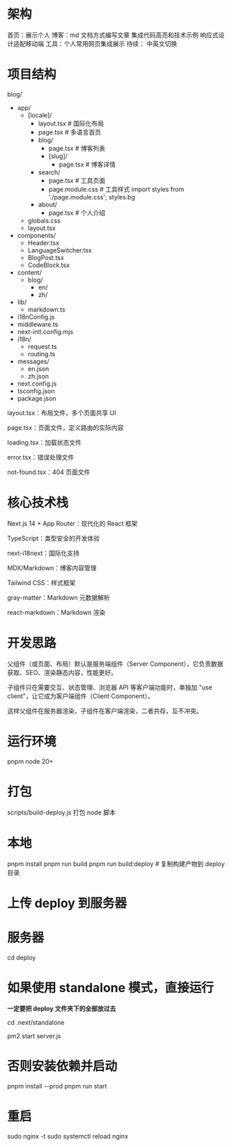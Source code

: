 # 架构

首页：展示个人
博客：md 文档方式编写文章 集成代码高亮和技术示例 响应式设计适配移动端
工具：个人常用网页集成展示
待续：
中英文切换

# 项目结构

blog/

- app/
  - [locale]/
    - layout.tsx # 国际化布局
    - page.tsx # 多语言首页
    - blog/
      - page.tsx # 博客列表
      - [slug]/
        - page.tsx # 博客详情
    - search/
      - page.tsx # 工具页面
      - page.module.css # 工具样式 import styles from './page.module.css'; styles.bg
    - about/
      - page.tsx # 个人介绍
  - globals.css
  - layout.tsx
- components/
  - Header.tsx
  - LanguageSwitcher.tsx
  - BlogPost.tsx
  - CodeBlock.tsx
- content/
  - blog/
    - en/
    - zh/
- lib/
  - markdown.ts
- i18nConfig.js
- middleware.ts
- next-intl.config.mjs
- i18n/
  - request.ts
  - routing.ts
- messages/
  - en.json
  - zh.json
- next.config.js
- tsconfig.json
- package.json

layout.tsx：布局文件，多个页面共享 UI

page.tsx：页面文件，定义路由的实际内容

loading.tsx：加载状态文件

error.tsx：错误处理文件

not-found.tsx：404 页面文件

# 核心技术栈

Next.js 14 + App Router：现代化的 React 框架

TypeScript：类型安全的开发体验

next-i18next：国际化支持

MDX/Markdown：博客内容管理

Tailwind CSS：样式框架

gray-matter：Markdown 元数据解析

react-markdown：Markdown 渲染

# 开发思路

父组件（或页面、布局）默认是服务端组件（Server Component），它负责数据获取、SEO、渲染静态内容，性能更好。

子组件只在需要交互、状态管理、浏览器 API 等客户端功能时，单独加 "use client"，让它成为客户端组件（Client Component）。

这样父组件在服务器渲染，子组件在客户端渲染，二者共存，互不冲突。

# 运行环境

pnpm
node 20+

# 打包

scripts/build-deploy.js 打包 node 脚本

# 本地

pnpm install
pnpm run build
pnpm run build:deploy # 复制构建产物到 deploy 目录

# 上传 deploy 到服务器

# 服务器

cd deploy

# 如果使用 standalone 模式，直接运行

**一定要把 deploy 文件夹下的全部放过去**

cd .next/standalone

pm2 start server.js

# 否则安装依赖并启动

pnpm install --prod
pnpm run start

# 重启

sudo nginx -t
sudo systemctl reload nginx
